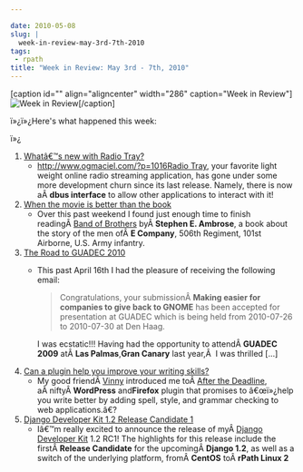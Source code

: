 ```yaml
---

date: 2010-05-08
slug: |
  week-in-review-may-3rd-7th-2010
tags:
 - rpath
title: "Week in Review: May 3rd - 7th, 2010"
---
```


\[caption id="" align="aligncenter" width="286" caption="Week in
Review"\]![Week in Review](http://bit.ly/DogReview)\[/caption\]

ï»¿ï»¿Here's what happened this week:

ï»¿

1.  [Whatâ€™s new with Radio Tray?](http://www.ogmaciel.com/?p=1016)
    -   <http://www.ogmaciel.com/?p=1016>[Radio
        Tray](http://radiotray.sourceforge.net/), your favorite light
        weight online radio streaming application, has gone under some
        more development churn since its last release. Namely, there is
        now aÂ **dbus interface** to allow other applications to
        interact with it!
2.  [When the movie is better than the
    book](http://www.ogmaciel.com/?p=1020)
    -   Over this past weekend I found just enough time to finish
        readingÂ [Band of
        Brothers](http://www.amazon.com/gp/product/074322454X/ref=s9_simh_gw_p14_i1?pf_rd_m=ATVPDKIKX0DER&pf_rd_s=center-2&pf_rd_r=18XEXBP3ARWNNFEEPQQV&pf_rd_t=101&pf_rd_p=470938631&pf_rd_i=507846)
        byÂ **Stephen E. Ambrose**, a book about the story of the men
        ofÂ **E Company**, 506th Regiment, 101st Airborne, U.S. Army
        infantry.
3.  [The Road to GUADEC 2010](http://www.ogmaciel.com/?p=1026)
    -   This past April 16th I had the pleasure of receiving the
        following email:

        > Congratulations, your submissionÂ **Making easier for
        > companies to give back to GNOME** has been accepted for
        > presentation at GUADEC which is being held from 2010-07-26 to
        > 2010-07-30 at Den Haag.

        I was ecstatic!!! Having had the opportunity to attendÂ **GUADEC
        2009** atÂ **Las Palmas**,**Gran Canary** last year,Â  I was
        thrilled \[...\]
4.  [Can a plugin help you improve your writing
    skills?](http://www.ogmaciel.com/?p=1030)
    -   My good friendÂ [Vinny](http://awkward-silence.com/) introduced
        me toÂ [After the Deadline](http://afterthedeadline.com/),
        aÂ niftyÂ **WordPress** and**Firefox** plugin that promises to
        â€œï»¿help you write better by adding spell, style, and grammar
        checking to web applications.â€?
5.  [Django Developer Kit 1.2 Release Candidate
    1](http://www.ogmaciel.com/?p=1036)
    -   Iâ€™m really excited to announce the release of myÂ [Django
        Developer Kit](http://www.rpath.org/web/project/djangodevkit)
        1.2 RC1! The highlights for this release include the
        firstÂ **Release Candidate** for the upcomingÂ **Django 1.2**,
        as well as a switch of the underlying platform, fromÂ **CentOS**
        toÂ **rPath Linux 2**
